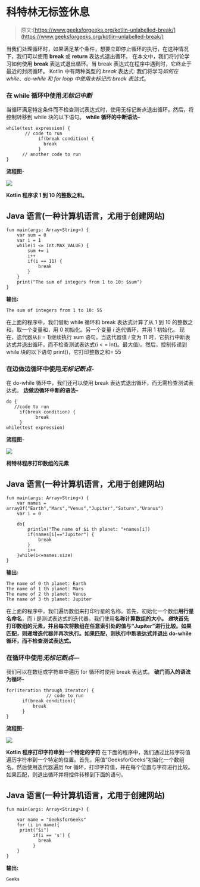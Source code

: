 # 科特林无标签休息

> 原文:[https://www.geeksforgeeks.org/kotlin-unlabelled-break/](https://www.geeksforgeeks.org/kotlin-unlabelled-break/)

当我们处理循环时，如果满足某个条件，想要立即停止循环的执行，在这种情况下，我们可以使用 **break** 或 **return** 表达式退出循环。
在本文中，我们将讨论学习如何使用 **break** 表达式退出循环。当 break 表达式在程序中遇到时，它终止于最近的封闭循环。
Kotlin 中有两种类型的 *break* 表达式:
我们将学习*如何在 while、do-while 和 for loop 中使用未标记的 break 表达式*。

### 在 while 循环中使用*无标记中断*

当循环满足特定条件而不检查测试表达式时，使用无标记断点退出循环。然后，将控制转移到 while 块的以下语句。
**while 循环的中断语法–**

```
while(test expression) {
       // code to run
            if(break condition) {
              break
            }
      // another code to run
}
```

**流程图-**

![](img/a4ac9e3b60501ba7c714720e2a37c77f.png)

**Kotlin 程序求 1 到 10 的整数之和。**

## Java 语言(一种计算机语言，尤用于创建网站)

```
fun main(args: Array<String>) {
    var sum = 0
    var i = 1
    while(i <= Int.MAX_VALUE) {
        sum += i
        i++
        if(i == 11) {
            break
        }
    }
    print("The sum of integers from 1 to 10: $sum")
}
```

**输出:**

```
The sum of integers from 1 to 10: 55
```

在上面的程序中，我们借助 while 循环和 break 表达式计算了从 1 到 10 的整数之和。取一个变量和，用 0 初始化。另一个变量 *i* 迭代循环，并用 1 初始化。
现在，迭代器从(i = 1)继续执行 sum 语句。当迭代器值 *i* 变为 11 时，它执行中断表达式并退出循环，而不检查测试表达式(i < = Int)。最大值)。然后，控制传递到 while 块的以下语句 print()，它打印整数之和= 55

### 在边做边循环中使用*无标记断点*-

在 do-while 循环中，我们还可以使用 break 表达式退出循环，而无需检查测试表达式。
**边做边循环中断的语法–**

```
do {
   //code to run
     if(break condition) {
           break
     }
while(test expression)
```

**流程图-**

![](img/5d5337df178a3a0369f9aa0daa43c729.png)

**柯特林程序打印数组的元素**

## Java 语言(一种计算机语言，尤用于创建网站)

```
fun main(args: Array<String>) {
    var names = arrayOf("Earth","Mars","Venus","Jupiter","Saturn","Uranus")
    var i = 0

    do{
        println("The name of $i th planet: "+names[i])
        if(names[i]=="Jupiter") {
            break
        }
        i++
    }while(i<=names.size)
}
```

**输出:**

```
The name of 0 th planet: Earth
The name of 1 th planet: Mars
The name of 2 th planet: Venus
The name of 3 th planet: Jupiter
```

在上面的程序中，我们遍历数组来打印行星的名称。首先，初始化一个数组**用行星名命名**，而 *i* 是测试表达式的迭代器。我们使用**名称计算数组的大小。
*做*块首先打印数组的元素，并且每次将数组在任意索引处的值与“Jupiter”进行比较。如果匹配，则递增迭代器并再次执行。如果匹配，则执行中断表达式并退出 **do-while** 循环，而不检查测试表达式。** 

### 在循环中使用*无标记断点*—

我们可以在数组或字符串中遍历 for 循环时使用 break 表达式。
**破门而入的语法为循环-**

```
for(iteration through iterator) {
               // code to run
      if(break condition){
          break
      }
}
```

**流程图-**

![](img/d91378ec9961477d2927da30d8241633.png)

**Kotlin 程序打印字符串到一个特定的字符**
在下面的程序中，我们通过比较字符值遍历字符串到一个特定的位置。首先，用值“GeeksforGeeks”初始化一个数组名。然后使用迭代器遍历 for 循环，打印字符值，并在每个位置与字符进行比较。如果匹配，则退出循环并将控件转移到下面的语句。

## Java 语言(一种计算机语言，尤用于创建网站)

```
fun main(args: Array<String>) {

    var name = "GeeksforGeeks"
    for (i in name){
     print("$i")
          if(i == 's') {
            break
          }
    }
}
```

**输出:**

```
Geeks
```